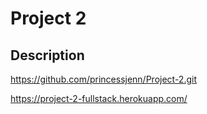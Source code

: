 # Project 2

## Description
 https://github.com/princessjenn/Project-2.git

 https://project-2-fullstack.herokuapp.com/


